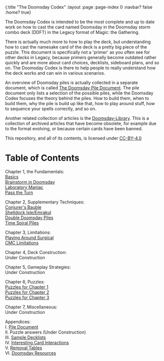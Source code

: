 {:title "The Doomsday Codex"
 :layout :page
 :page-index 0
 :navbar? false
 :home? true}

The Doomsday Codex is intended to be the most complete and up to date work on how to 
cast the card named Doomsday in the Doomsday storm combo deck (DDFT) in the Legacy format of 
Magic: the Gathering.

There is actually much more to how to play the deck, but understanding how to cast the namesake 
card of the deck is a pretty big piece of the puzzle. This document is specifically not a 'primer' as 
you often see for other decks in Legacy, because primers generally become outdated 
rather quickly and are more about card choices, decklists, sideboard plans, and so 
on. The Doomsday Codex is there to help people to really understand how the deck 
works and can win in various scenarios.

An overview of Doomsday piles is actually collected in a separate document, which is 
called [The Doomsday Pile Document](/pages-output/appendix/pile-doc). The pile 
document only lists a selection of the possible piles, while the Doomsday Codex 
focuses the theory behind the piles. How to build them, when to build them, why the 
pile is build up like that, how to play around stuff, how to sequence your spells 
correctly, and so on.

Another related collection of articles is the 
[Doomsday-Library](https://github.com/Bennotsi-MTG/Doomsday-Library). This is a 
collection of archived articles that have become obsolete, for example due to the 
format evolving, or because certain cards have been banned.

This repository, and all of its contents, is licensed under [CC-BY-4.0](https://creativecommons.org/licenses/by/4.0/)

# Table of Contents

Chapter 1, the Fundamentals:  
[Basics](/pages-output/ch1/basics)  
[Brainstorm in Doomsday](/pages-output/ch1/brainstorm)  
[Laboratory Maniac](/pages-output/ch1/laboratory-maniac)  
[Pass the Turn](/pages-output/ch1/pass-the-turn)  

Chapter 2, Supplementary Techniques:  
[Conjurer's Bauble](/pages-output/ch2/cb-piles)  
[Shelldock Isle/Emrakul](/pages-output/ch2/shelldock-emrakul)  
[Double Doomsday Piles](/pages-output/ch2/double-doomsday)   
[Time Spiral Piles](/pages-output/ch2/doomsday-timespiral)  

Chapter 3, Limitations:  
[Playing Around Surgical](/pages-output/ch3/surgical)  
[CMC Limitations](/pages-output/ch3/cmc_limits) 

Chapter 4, Deck Construction:  
Under Construction  

Chapter 5, Gameplay Strategies:  
Under Construction  

Chapter 6, Puzzles:  
[Puzzles for Chapter 1](/pages-output/ch6/Puzzles_CH1)  
[Puzzles for Chapter 2](/pages-output/ch6/Puzzles_CH2)  
[Puzzles for Chapter 3](/pages-output/ch6/Puzzles_CH3)  

Chapter 7, Miscellaneous:  
Under Construction  

Appendices:  
I.   [Pile Document](/pages-output/appendix/pile-doc)  
II.  Puzzle answers (Under Construction)  
III. [Sample Decklists](/pages-output/appendix/Decklist)   
IV.  [Interesting Card Interactions](/pages-output/appendix/interesting-interactions)   
V.   [Removal Tables](/pages-output/appendix/rem_table)   
VI.  [Doomsday Resources](/pages-output/appendix/external_resources)  
